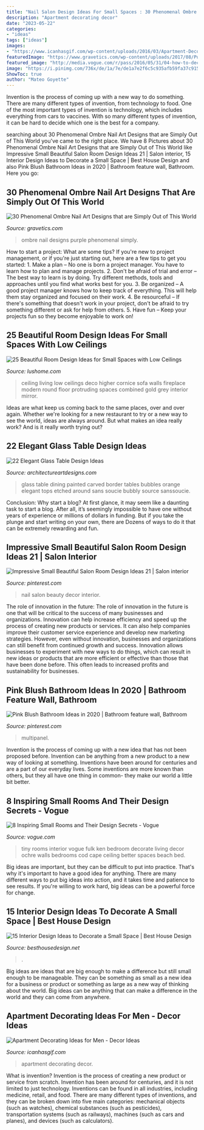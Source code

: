 ```yaml
---
title: "Nail Salon Design Ideas For Small Spaces : 30 Phenomenal Ombre Nail Art Designs That Are Simply Out Of This World"
description: "Apartment decorating decor"
date: "2023-05-22"
categories:
- "ideas"
tags: ["ideas"]
images:
- "https://www.icanhasgif.com/wp-content/uploads/2016/03/Apartment-Decorating-Ideas-for-Men.jpg"
featuredImage: "https://www.gravetics.com/wp-content/uploads/2017/08/Purple-Ombre-Nail-Design-Idea.jpg"
featured_image: "http://media.vogue.com/r/pass/2016/05/31/04-how-to-decorate-tiny-rooms.jpg"
image: "https://i.pinimg.com/736x/de/1a/7e/de1a7e2f6c5c935afb59fa37c91534a8.jpg"
ShowToc: true
author: "Mateo Goyette"
---
```



Invention is the process of coming up with a new way to do something. There are many different types of invention, from technology to food. One of the most important types of invention is technology, which includes everything from cars to vaccines. With so many different types of invention, it can be hard to decide which one is the best for a company.

	

		
searching about 30 Phenomenal Ombre Nail Art Designs that are Simply Out of This World you've came to the right place. We have 8 Pictures about 30 Phenomenal Ombre Nail Art Designs that are Simply Out of This World like Impressive Small Beautiful Salon Room Design Ideas 21 | Salon interior, 15 Interior Design Ideas to Decorate a Small Space | Best House Design and also Pink Blush Bathroom Ideas in 2020 | Bathroom feature wall, Bathroom. Here you go:
		
    
## 30 Phenomenal Ombre Nail Art Designs That Are Simply Out Of This World

<img loading=lazy src="https://www.gravetics.com/wp-content/uploads/2017/08/Purple-Ombre-Nail-Design-Idea.jpg" onerror="this.onerror=null;this.src='https://tse2.mm.bing.net/th?id=OIP.pfmrMvGLEA5S7PK2_8EcPwHaLH&amp;pid=15.1';" alt="30 Phenomenal Ombre Nail Art Designs that are Simply Out of This World">

_Source: gravetics.com_

>ombre nail designs purple phenomenal simply. 

	

How to start a project: What are some tips?
If you're new to project management, or if you're just starting out, here are a few tips to get you started: 1. Make a plan – No one is born a project manager. You have to learn how to plan and manage projects. 2. Don't be afraid of trial and error – The best way to learn is by doing. Try different methods, tools and approaches until you find what works best for you. 3. Be organized – A good project manager knows how to keep track of everything. This will help them stay organized and focused on their work. 4. Be resourceful – If there's something that doesn't work in your project, don't be afraid to try something different or ask for help from others. 5. Have fun – Keep your projects fun so they become enjoyable to work on!

    
## 25 Beautiful Room Design Ideas For Small Spaces With Low Ceilings

<img loading=lazy src="https://www.lushome.com/wp-content/uploads/2016/05/living-room-with-fireplace.jpg" onerror="this.onerror=null;this.src='https://tse4.mm.bing.net/th?id=OIP.IOEDo-5fxqKMCbucapNW9AHaFj&amp;pid=15.1';" alt="25 Beautiful Room Design Ideas for Small Spaces with Low Ceilings">

_Source: lushome.com_

>ceiling living low ceilings deco higher cornice sofa walls fireplace modern round floor protruding spaces combined gold grey interior mirror. 

	

Ideas are what keep us coming back to the same places, over and over again. Whether we're looking for a new restaurant to try or a new way to see the world, ideas are always around. But what makes an idea really work? And is it really worth trying out?

    
## 22 Elegant Glass Table Design Ideas

<img loading=lazy src="https://www.architectureartdesigns.com/wp-content/uploads/2013/09/2010-630x473.jpg" onerror="this.onerror=null;this.src='https://tse3.mm.bing.net/th?id=OIP.ufl04jjN92MW3zy-C7wW8wHaFj&amp;pid=15.1';" alt="22 Elegant Glass Table Design Ideas">

_Source: architectureartdesigns.com_

>glass table dining painted carved border tables bubbles orange elegant tops etched around sans soucie bubbly source sanssoucie. 

	

Conclusion: Why start a blog?
At first glance, it may seem like a daunting task to start a blog. After all, it’s seemingly impossible to have one without years of experience or millions of dollars in funding. But if you take the plunge and start writing on your own, there are Dozens of ways to do it that can be extremely rewarding and fun.

    
## Impressive Small Beautiful Salon Room Design Ideas 21 | Salon Interior

<img loading=lazy src="https://i.pinimg.com/736x/de/1a/7e/de1a7e2f6c5c935afb59fa37c91534a8.jpg" onerror="this.onerror=null;this.src='https://tse3.mm.bing.net/th?id=OIP.2YC7QQvVPSAtXdHO3SObyAHaJ4&amp;pid=15.1';" alt="Impressive Small Beautiful Salon Room Design Ideas 21 | Salon interior">

_Source: pinterest.com_

>nail salon beauty decor interior. 

	

The role of innovation in the future:
The role of innovation in the future is one that will be critical to the success of many businesses and organizations. Innovation can help increase efficiency and speed up the process of creating new products or services. It can also help companies improve their customer service experience and develop new marketing strategies.
However, even without innovation, businesses and organizations can still benefit from continued growth and success. Innovation allows businesses to experiment with new ways to do things, which can result in new ideas or products that are more efficient or effective than those that have been done before. This often leads to increased profits and sustainability for businesses.

    
## Pink Blush Bathroom Ideas In 2020 | Bathroom Feature Wall, Bathroom

<img loading=lazy src="https://i.pinimg.com/736x/a8/cb/e0/a8cbe033945f08830b2236ecb4a666b0.jpg" onerror="this.onerror=null;this.src='https://tse1.mm.bing.net/th?id=OIP.pnWHFSRZgYc_QbflvfajOQHaHa&amp;pid=15.1';" alt="Pink Blush Bathroom Ideas in 2020 | Bathroom feature wall, Bathroom">

_Source: pinterest.com_

>multipanel. 

	

Invention is the process of coming up with a new idea that has not been proposed before. Invention can be anything from a new product to a new way of looking at something. Inventions have been around for centuries and are a part of our everyday lives. Some inventions are more known than others, but they all have one thing in common- they make our world a little bit better.

    
## 8 Inspiring Small Rooms And Their Design Secrets - Vogue

<img loading=lazy src="http://media.vogue.com/r/pass/2016/05/31/04-how-to-decorate-tiny-rooms.jpg" onerror="this.onerror=null;this.src='https://tse3.mm.bing.net/th?id=OIP.g3_6XuqC1jNklRDOE6qsaAHaJY&amp;pid=15.1';" alt="8 Inspiring Small Rooms and Their Design Secrets - Vogue">

_Source: vogue.com_

>tiny rooms interior vogue fulk ken bedroom decorate living decor ochre walls bedrooms cod cape ceiling better spaces beach bed. 

	

Big ideas are important, but they can be difficult to put into practice. That's why it's important to have a good idea for anything. There are many different ways to put big ideas into action, and it takes time and patience to see results. If you're willing to work hard, big ideas can be a powerful force for change.

    
## 15 Interior Design Ideas To Decorate A Small Space | Best House Design

<img loading=lazy src="https://besthousedesign.net/wp-content/uploads/2020/02/interior-16.jpg" onerror="this.onerror=null;this.src='https://tse3.mm.bing.net/th?id=OIP.unTbbDLWaSRIq-O2Re5lNQHaLH&amp;pid=15.1';" alt="15 Interior Design Ideas to Decorate a Small Space | Best House Design">

_Source: besthousedesign.net_

>. 

	

Big ideas are ideas that are big enough to make a difference but still small enough to be manageable. They can be something as small as a new idea for a business or product or something as large as a new way of thinking about the world. Big ideas can be anything that can make a difference in the world and they can come from anywhere.

    
## Apartment Decorating Ideas For Men - Decor Ideas

<img loading=lazy src="https://www.icanhasgif.com/wp-content/uploads/2016/03/Apartment-Decorating-Ideas-for-Men.jpg" onerror="this.onerror=null;this.src='https://tse2.mm.bing.net/th?id=OIP.7eslZ10Z0YXI3PenCkU48AHaF7&amp;pid=15.1';" alt="Apartment Decorating Ideas for Men - Decor Ideas">

_Source: icanhasgif.com_

>apartment decorating decor. 

	

What is invention?
Invention is the process of creating a new product or service from scratch. Invention has been around for centuries, and it is not limited to just technology. Inventions can be found in all industries, including medicine, retail, and food. There are many different types of inventions, and they can be broken down into five main categories: mechanical objects (such as watches), chemical substances (such as pesticides), transportation systems (such as railways), machines (such as cars and planes), and devices (such as calculators).

